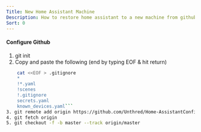```yaml
---
Title: New Home Assistant Machine
Description: How to restore home assistant to a new machine from github
Sort: 0
---
```

#### Configure Github

1. git init
2. Copy and paste the following (end by typing EOF & hit return)  
```bash
    cat <<EOF > .gitignore  
    *  
    !*.yaml 
    !scenes 
    !.gitignore  
    secrets.yaml  
    known_devices.yaml```
3. git remote add origin https://github.com/Unthred/Home-AssistantConfig.git
4. git fetch origin
5. git checkout -f -b master --track origin/master